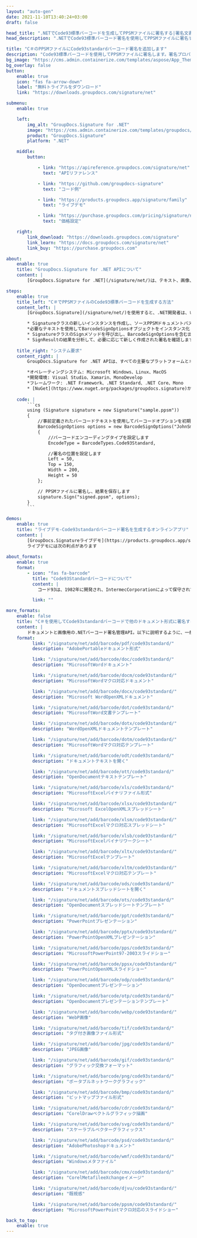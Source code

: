 ```yaml
---
layout: "auto-gen"
date: 2021-11-10T13:40:24+03:00
draft: false

head_title: ".NETでCode93標準バーコードを生成してPPSMファイルに署名する|署名文書"
head_description: ".NETでCode93標準バーコード署名を使用してPPSMファイルに署名する-一般的なビジネスドキュメントや画像ファイル形式にバーコードを追加します."

title: "C＃のPPSMファイルにCode93standardバーコード署名を追加します"
description: "Code93標準バーコードを使用してPPSMファイルに署名します。署名プロパティを操作し、ニーズに合ったドキュメント内で高度な署名オプションを設定します."
bg_image: "https://cms.admin.containerize.com/templates/aspose/App_Themes/V3/images/bg/header1.png"
bg_overlay: false
button:
    enable: true
    icon: "fas fa-arrow-down"
    label: "無料トライアルをダウンロード"
    link: "https://downloads.groupdocs.com/signature/net"

submenu:
    enable: true

    left:
        img_alt: "GroupDocs.Signature for .NET"
        image: "https://cms.admin.containerize.com/templates/groupdocs/images/product-logos/90x90-noborder/groupdocs-signature-net.png"
        product: "GroupDocs.Signature"
        platform: ".NET"

    middle:
        button:

            - link: "https://apireference.groupdocs.com/signature/net"
              text: "APIリファレンス"

            - link: "https://github.com/groupdocs-signature"
              text: "コード例"

            - link: "https://products.groupdocs.app/signature/family"
              text: "ライブデモ"

            - link: "https://purchase.groupdocs.com/pricing/signature/net"
              text: "価格設定"

    right:
        link_download: "https://downloads.groupdocs.com/signature"
        link_learn: "https://docs.groupdocs.com/signature/net"
        link_buy: "https://purchase.groupdocs.com"

about:
    enable: true
    title: "GroupDocs.Signature for .NET APIについて"
    content: |
        [GroupDocs.Signature for .NET](/signature/net/)は、テキスト、画像、バーコード、スタンプ、フォームフィールド、QRコード、メタデータなどのさまざまな署名タイプを使用してデジタルドキュメントに電子署名するネイティブ.NETAPIです。ユーザーは、PDF、Microsoft Word、Excelワークシート、PowerPointプレゼンテーション、Adobe Photoshop、メタファイル、および画像ファイル形式内のデジタル署名を追加、編集、検証、削除、および検索でき、必要に応じて署名プロパティをカスタマイズするための追加サポートがあります。

steps:
    enable: true
    title_left: "C＃でPPSMファイルのCode93標準バーコードを生成する方法"
    content_left: |
        [GroupDocs.Signature](/signature/net/)を使用すると、.NET開発者は、いくつかの簡単な手順を実行することで、アプリケーション内のPPSMファイルにCode93標準バーコードを簡単に追加できます。

        * Signatureクラスの新しいインスタンスを作成し、ソースPPSMドキュメントパスをコンストラクターパラメーターとして渡します。
        *必要なテキストを使用してBarcodeSignOptionsオブジェクトをインスタンス化し、EncodeTypeプロパティをCode93Standardに設定します。
        * SignatureクラスのSignメソッドを呼び出し、BarcodeSignOptionsを含む出力PPSMファイル名を渡します。
        * SignResultの結果を分析して、必要に応じて新しく作成された署名を確認します。
        
    title_right: "システム要求"
    content_right: |
        GroupDocs.Signature for .NET APIは、すべての主要なプラットフォームとオペレーティングシステムでサポートされています。以下のコードを実行する前に、システムに次の前提条件がインストールされていることを確認してください。

        *オペレーティングシステム: Microsoft Windows、Linux、MacOS
        *開発環境: Visual Studio、Xamarin、MonoDevelop
        *フレームワーク: .NET Framework、.NET Standard、.NET Core、Mono
        * [NuGet](https://www.nuget.org/packages/groupdocs.signature)からGroupDocs.Signaturefor.NETの最新バージョンをダウンロードします
        
    code: |
        ```cs
        using (Signature signature = new Signature("sample.ppsm"))
        {
            //事前定義されたバーコードテキストを使用してバーコードオプションを初期化します
            BarcodeSignOptions options = new BarcodeSignOptions("JohnSmith")
            {
                //バーコードエンコーディングタイプを設定します
                EncodeType = BarcodeTypes.Code93Standard,

                //署名の位置を設定します
                Left = 50,
                Top = 150,
                Width = 200,
                Height = 50
            };

            // PPSMファイルに署名し、結果を保存します 
            signature.Sign("signed.ppsm", options);
        }
        ```
        
demos:
    enable: true
    title: "ライブデモ-Code93standardバーコード署名を生成するオンラインアプリ"
    content: |
        [GroupDocs.Signatureライブデモ](https://products.groupdocs.app/signature/family)サイトにアクセスして、Code93標準バーコードをPPSMファイルに今すぐ追加してください。  
        ライブデモには次の利点があります
        
about_formats:
    enable: true
    format:
        - icon: "fas fa-barcode"
          title: "Code93Standardバーコードについて"
          content: |
            コード93は、1982年に開発され、IntermecCorporationによって保守されている英数字の可変長シンボルです。これは、Code 39のいくつかの特性（フルASCIIとGS1-128）を組み合わせて、非常に高密度の単一のバーコード言語にします。

          link: ""

more_formats:
    enable: false
    title: "C＃を使用してCode93standardバーコードで他のドキュメント形式に署名する"
    content: |
        ドキュメントと画像用の.NETバーコード署名管理API。以下に説明するように、一般的なファイル形式のいくつかにバーコード署名を追加します。
    format: 
          link: "/signature/net/add/barcode/pdf/code93standard/"
          description: "AdobePortableドキュメント形式"

          link: "/signature/net/add/barcode/doc/code93standard/"
          description: "MicrosoftWordドキュメント"

          link: "/signature/net/add/barcode/docm/code93standard/"
          description: "MicrosoftWordマクロ対応ドキュメント"

          link: "/signature/net/add/barcode/docx/code93standard/"
          description: "Microsoft WordOpenXMLドキュメント"

          link: "/signature/net/add/barcode/dot/code93standard/"
          description: "MicrosoftWord文書テンプレート"

          link: "/signature/net/add/barcode/dotx/code93standard/"
          description: "WordOpenXMLドキュメントテンプレート"

          link: "/signature/net/add/barcode/dotm/code93standard/"
          description: "MicrosoftWordマクロ対応テンプレート"       

          link: "/signature/net/add/barcode/odt/code93standard/"
          description: "ドキュメントテキストを開く"

          link: "/signature/net/add/barcode/ott/code93standard/"
          description: "OpenDocumentテキストテンプレート"

          link: "/signature/net/add/barcode/xls/code93standard/"
          description: "MicrosoftExcelバイナリファイル形式"

          link: "/signature/net/add/barcode/xlsx/code93standard/"
          description: "Microsoft ExcelOpenXMLスプレッドシート"

          link: "/signature/net/add/barcode/xlsm/code93standard/"
          description: "MicrosoftExcelマクロ対応スプレッドシート"

          link: "/signature/net/add/barcode/xlsb/code93standard/"
          description: "MicrosoftExcelバイナリワークシート"

          link: "/signature/net/add/barcode/xltx/code93standard/"
          description: "MicrosoftExcelテンプレート"

          link: "/signature/net/add/barcode/xltm/code93standard/"
          description: "MicrosoftExcelマクロ対応テンプレート"

          link: "/signature/net/add/barcode/ods/code93standard/"
          description: "ドキュメントスプレッドシートを開く"

          link: "/signature/net/add/barcode/ots/code93standard/"
          description: "OpenDocumentスプレッドシートテンプレート"

          link: "/signature/net/add/barcode/ppt/code93standard/"
          description: "PowerPointプレゼンテーション"

          link: "/signature/net/add/barcode/pptx/code93standard/"
          description: "PowerPointOpenXMLプレゼンテーション"

          link: "/signature/net/add/barcode/pps/code93standard/"
          description: "MicrosoftPowerPoint97-2003スライドショー"

          link: "/signature/net/add/barcode/ppsx/code93standard/"
          description: "PowerPointOpenXMLスライドショー"                              

          link: "/signature/net/add/barcode/odp/code93standard/"
          description: "OpenDocumentプレゼンテーション"

          link: "/signature/net/add/barcode/otp/code93standard/"
          description: "OpenDocumentプレゼンテーションテンプレート"

          link: "/signature/net/add/barcode/webp/code93standard/"
          description: "WebP画像"

          link: "/signature/net/add/barcode/tif/code93standard/"
          description: "タグ付き画像ファイル形式"

          link: "/signature/net/add/barcode/jpg/code93standard/"
          description: "JPEG画像"

          link: "/signature/net/add/barcode/gif/code93standard/"
          description: "グラフィック交換フォーマット"

          link: "/signature/net/add/barcode/png/code93standard/"
          description: "ポータブルネットワークグラフィック"

          link: "/signature/net/add/barcode/bmp/code93standard/"
          description: "ビットマップファイル形式"

          link: "/signature/net/add/barcode/cdr/code93standard/"
          description: "CorelDrawベクトルグラフィック描画"

          link: "/signature/net/add/barcode/svg/code93standard/"
          description: "スケーラブルベクターグラフィックス"

          link: "/signature/net/add/barcode/psd/code93standard/"
          description: "AdobePhotoshopドキュメント"

          link: "/signature/net/add/barcode/wmf/code93standard/"
          description: "Windowsメタファイル"        

          link: "/signature/net/add/barcode/cmx/code93standard/"
          description: "CorelMetafileeXchangeイメージ"

          link: "/signature/net/add/barcode/djvu/code93standard/"
          description: "既視感"

          link: "/signature/net/add/barcode/ppsm/code93standard/"
          description: "MicrosoftPowerPointマクロ対応のスライドショー"

back_to_top:
    enable: true
---
```

